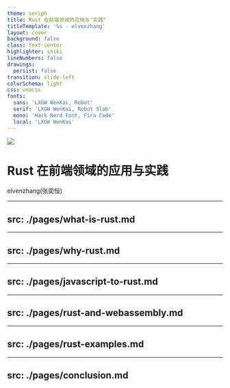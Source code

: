 ```yaml
---
theme: seriph
title: Rust 在前端领域的应用与"实践"
titleTemplate: '%s - elvenzhang'
layout: cover
background: false
class: text-center
highlighter: shiki
lineNumbers: false
drawings:
  persist: false
transition: slide-left
colorSchema: light
css: unocss
fonts:
  sans: 'LXGW WenKai, Robot'
  serif: 'LXGW WenKai, Robot Slab'
  mono: 'Hack Nerd Font, Fira Code'
  local: 'LXGW WenKai'
---
```


<img class="absolute inset-0" src="/bg-cover.svg" />

<div class="relative z-1 flex flex-col gap-6">
  <h1 class="!text-5xl">Rust 在前端领域的应用与实践</h1>
  <span>elvenzhang(张奕恒)</span>
</div>

---
src: ./pages/what-is-rust.md
---

---
src: ./pages/why-rust.md
---

---
src: ./pages/javascript-to-rust.md
---

---
src: ./pages/rust-and-webassembly.md
---

---
src: ./pages/rust-examples.md
---

---
src: ./pages/conclusion.md
---
